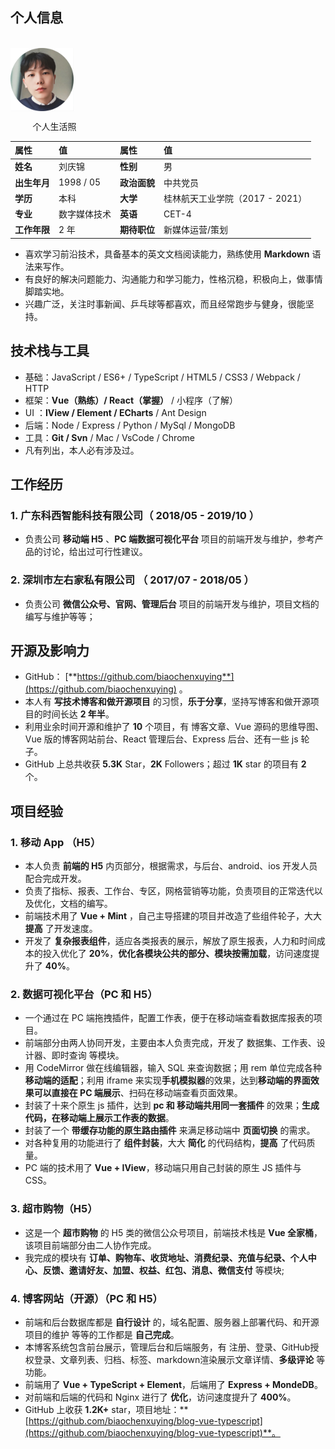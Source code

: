 ## 个人信息
<br>
<img src="/img/192.png" alt="头像" width="20%" align="center"/>

&nbsp;&nbsp;&nbsp;&nbsp;&nbsp;&nbsp;&nbsp;&nbsp;&nbsp;个人生活照

| 属性     | 值           | 属性     | 值                          |
| :--- | :--- | :--- | :--- |
| <b>姓名</b>     | 刘庆锦         | <b>性别</b>     | 男                          |
| <b>出生年月</b> | 1998 / 05    | <b>政治面貌</b> | 中共党员                    |
| <b>学历</b>     | 本科         | <b>大学</b>     | 桂林航天工业学院（2017 - 2021） |
| <b>专业</b>     | 数字媒体技术 | <b>英语</b>     | CET-4                        |
| <b>工作年限</b> | 2 年       | <b>期待职位</b> | 新媒体运营/策划                   |

- 喜欢学习前沿技术，具备基本的英文文档阅读能力，熟练使用 **Markdown** 语法来写作。
- 有良好的解决问题能力、沟通能力和学习能力，性格沉稳，积极向上，做事情脚踏实地。
- 兴趣广泛，关注时事新闻、乒乓球等都喜欢，而且经常跑步与健身，很能坚持。

## 技术栈与工具

- 基础：JavaScript / ES6+ / TypeScript / HTML5 / CSS3 / Webpack / HTTP
- 框架：**Vue（熟练）/ React（掌握）** / 小程序（了解） 
- UI ：**IView /  Element / ECharts** / Ant Design 
- 后端：Node / Express / Python / MySql / MongoDB
- 工具：**Git / Svn** / Mac / VsCode / Chrome
- 凡有列出，本人必有涉及过。

## 工作经历 

### 1. 广东科西智能科技有限公司（ 2018/05 - 2019/10 ）

- 负责公司 **移动端 H5** 、**PC 端数据可视化平台** 项目的前端开发与维护，参考产品的讨论，给出过可行性建议。

### 2. 深圳市左右家私有限公司 （ 2017/07 - 2018/05 ）

- 负责公司 **微信公众号、官网、管理后台** 项目的前端开发与维护，项目文档的编写与维护等等；


## 开源及影响力

- GitHub： [**https://github.com/biaochenxuying**](https://github.com/biaochenxuying) 。
- 本人有 **写技术博客和做开源项目** 的习惯，**乐于分享**，坚持写博客和做开源项目的时间长达 **2 年半**。
- 利用业余时间开源和维护了 **10** 个项目，有 博客文章、Vue 源码的思维导图、Vue 版的博客网站前台、React 管理后台、Express 后台、还有一些 js 轮子。
- GitHub 上总共收获 **5.3K** Star，**2K** Followers；超过 **1K** star 的项目有 **2** 个。


## 项目经验

### 1. 移动 App （H5）

- 本人负责 **前端的 H5** 内页部分，根据需求，与后台、android、ios 开发人员配合完成开发。
- 负责了指标、报表、工作台、专区，网格营销等功能，负责项目的正常迭代以及优化，文档的编写。
- 前端技术用了 **Vue + Mint** ，自己主导搭建的项目并改造了些组件轮子，大大 **提高** 了开发速度。
- 开发了 **复杂报表组件**，适应各类报表的展示，解放了原生报表，人力和时间成本的投入优化了 **20%**，**优化各模块公共的部分、模块按需加载**，访问速度提升了 **40%**。

### 2. 数据可视化平台（PC 和 H5）

- 一个通过在 PC 端拖拽插件，配置工作表，便于在移动端查看数据库报表的项目。
- 前端部分由两人协同开发，主要由本人负责完成，开发了 数据集、工作表、设计器、即时查询 等模块。
- 用 CodeMirror 做在线编辑器，输入 SQL 来查询数据；用 rem 单位完成各种 **移动端的适配**；利用 iframe 来实现**手机模拟器**的效果，达到**移动端的界面效果可以直接在 PC 端展示**、扫码在移动端查看页面效果。
- 封装了十来个原生 js 插件，达到 **pc 和 移动端共用同一套插件** 的效果；**生成代码，在移动端上展示工作表的数据**。
- 封装了一个 **带缓存功能的原生路由插件** 来满足移动端中 **页面切换** 的需求。
- 对各种复用的功能进行了 **组件封装**，大大 **简化** 的代码结构，**提高** 了代码质量。
- PC 端的技术用了 **Vue + IView**，移动端只用自己封装的原生 JS 插件与 CSS。


### 3. 超市购物（H5）

- 这是一个 **超市购物** 的 H5 类的微信公众号项目，前端技术栈是 **Vue 全家桶**，该项目前端部分由二人协作完成。
- 我完成的模块有 **订单、购物车、收货地址、消费纪录、充值与纪录、个人中心、反馈、邀请好友、加盟、权益、红包、消息、微信支付** 等模块;
  

### 4. 博客网站（**开源**）（PC 和 H5）

- 前端和后台数据库都是 **自行设计** 的，域名配置、服务器上部署代码、和开源项目的维护 等等的工作都是 **自己完成**。
- 本博客系统包含前台展示，管理后台和后端服务，有 注册、登录、GitHub授权登录、文章列表、归档、标签、markdown渲染展示文章详情、**多级评论** 等功能。
- 前端用了 **Vue + TypeScript + Element**，后端用了 **Express + MondeDB**。
- 对前端和后端的代码和 Nginx 进行了 **优化**，访问速度提升了 **400%**。
- GitHub 上收获 **1.2K+** star，项目地址：**[https://github.com/biaochenxuying/blog-vue-typescript](https://github.com/biaochenxuying/blog-vue-typescript)**。
